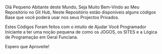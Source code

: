 Olá Pequeno Abitante deste Mundo, Seja Muito Bem-Vindo ao Meu Repositório no Git Hub, 
Neste Repositório estão disponíveis alguns códigos Base que você poderá usar nos seus Projectos Privados.

Estes Códigos Foram feitos com o intuito de Ajudar Você Programador Iniciante a ter uma noção pequena de como
os JOGOS, os SITES e a Lógica de Programação em Geral Funciana.


Espero que Aproveite!
